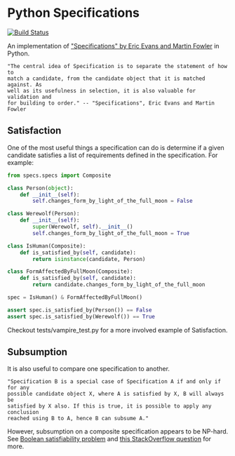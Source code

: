# Python Specifications
[![Build Status](https://secure.travis-ci.org/dalanhurst/python-specifications.png)](http://travis-ci.org/dalanhurst/python-specifications)

An implementation of ["Specifications" by Eric Evans and Martin Fowler](http://www.martinfowler.com/apsupp/spec.pdf) in Python.

    "The central idea of Specification is to separate the statement of how to
    match a candidate, from the candidate object that it is matched against. As
    well as its usefulness in selection, it is also valuable for validation and
    for building to order." -- "Specifications", Eric Evans and Martin Fowler

## Satisfaction
One of the most useful things a specification can do is determine if a given
candidate satisfies a list of requirements defined in the specification. For
example:

```python
from specs.specs import Composite

class Person(object):
    def __init__(self):
        self.changes_form_by_light_of_the_full_moon = False

class Werewolf(Person):
    def __init__(self):
        super(Werewolf, self).__init__()
        self.changes_form_by_light_of_the_full_moon = True

class IsHuman(Composite):
    def is_satisfied_by(self, candidate):
        return isinstance(candidate, Person)

class FormAffectedByFullMoon(Composite):
    def is_satisfied_by(self, candidate):
        return candidate.changes_form_by_light_of_the_full_moon

spec = IsHuman() & FormAffectedByFullMoon()

assert spec.is_satisfied_by(Person()) == False
assert spec.is_satisfied_by(Werewolf()) == True
```

Checkout tests/vampire_test.py for a more involved example of Satisfaction.

## Subsumption
It is also useful to compare one specification to another.

    "Specification B is a special case of Specification A if and only if for any
    possible candidate object X, where A is satisfied by X, B will always be
    satisfied by X also. If this is true, it is possible to apply any conclusion
    reached using B to A, hence B can subsume A."

However, subsumption on a composite specification appears to be NP-hard. See
[Boolean satisfiability problem](http://en.wikipedia.org/wiki/Boolean_satisfiability_problem)
and [this StackOverflow question](http://stackoverflow.com/questions/13713664/extending-linq-based-specification-pattern-to-implement-subsumption)
for more.
